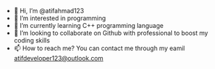 - 👋 Hi, I’m @atifahmad123
- 👀 I’m interested in programming
- 🌱 I’m currently learning C++ programming language
- 💞️ I’m looking to collaborate on Github with professional to boost my coding skills
- 📫 How to reach me? You can contact me through my eamil <atifdeveloper123@outlook.com>

<!---
atifahmad123/atifahmad123 is a ✨ special ✨ repository because its `README.md` (this file) appears on your GitHub profile.
You can click the Preview link to take a look at your changes.
--->
